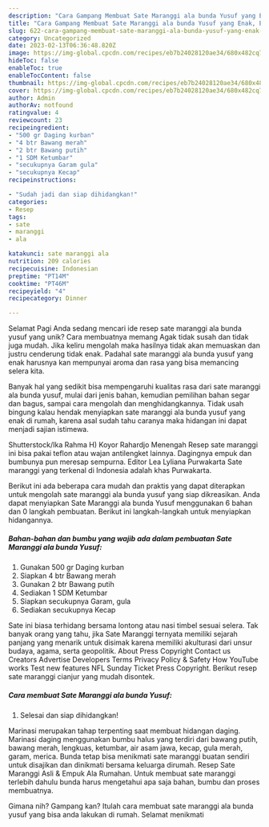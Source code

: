 ```yaml
---
description: "Cara Gampang Membuat Sate Maranggi ala bunda Yusuf yang Enak, Enak"
title: "Cara Gampang Membuat Sate Maranggi ala bunda Yusuf yang Enak, Enak"
slug: 622-cara-gampang-membuat-sate-maranggi-ala-bunda-yusuf-yang-enak-enak
category: Uncategorized
date: 2023-02-13T06:36:48.820Z
image: https://img-global.cpcdn.com/recipes/eb7b24028120ae34/680x482cq70/sate-maranggi-ala-bunda-yusuf-foto-resep-utama.jpg
hideToc: false
enableToc: true
enableTocContent: false
thumbnail: https://img-global.cpcdn.com/recipes/eb7b24028120ae34/680x482cq70/sate-maranggi-ala-bunda-yusuf-foto-resep-utama.jpg
cover: https://img-global.cpcdn.com/recipes/eb7b24028120ae34/680x482cq70/sate-maranggi-ala-bunda-yusuf-foto-resep-utama.jpg
author: Admin
authorAv: notfound
ratingvalue: 4
reviewcount: 23
recipeingredient:
- "500 gr Daging kurban"
- "4 btr Bawang merah"
- "2 btr Bawang putih"
- "1 SDM Ketumbar"
- "secukupnya Garam gula"
- "secukupnya Kecap"
recipeinstructions:

- "Sudah jadi dan siap dihidangkan!"
categories:
- Resep
tags:
- sate
- maranggi
- ala

katakunci: sate maranggi ala 
nutrition: 209 calories
recipecuisine: Indonesian
preptime: "PT14M"
cooktime: "PT46M"
recipeyield: "4"
recipecategory: Dinner

---
```



Selamat Pagi Anda sedang mencari ide resep sate maranggi ala bunda yusuf yang unik? Cara membuatnya memang Agak tidak susah dan tidak juga mudah. Jika keliru mengolah maka hasilnya tidak akan memuaskan dan justru cenderung tidak enak. Padahal sate maranggi ala bunda yusuf yang enak harusnya kan mempunyai aroma dan rasa yang bisa memancing selera kita.


Banyak hal yang sedikit bisa mempengaruhi kualitas rasa dari sate maranggi ala bunda yusuf, mulai dari jenis bahan, kemudian pemilihan bahan segar dan bagus, sampai cara mengolah dan menghidangkannya. Tidak usah bingung kalau hendak menyiapkan sate maranggi ala bunda yusuf yang enak di rumah, karena asal sudah tahu caranya maka hidangan ini dapat menjadi sajian istimewa.

Shutterstock/Ika Rahma H) Koyor Rahardjo Menengah Resep sate maranggi ini bisa pakai teflon atau wajan antilengket lainnya. Dagingnya empuk dan bumbunya pun meresap sempurna. Editor Lea Lyliana Purwakarta Sate maranggi yang terkenal di Indonesia adalah khas Purwakarta.


Berikut ini ada beberapa cara mudah dan praktis yang dapat diterapkan untuk mengolah sate maranggi ala bunda yusuf yang siap dikreasikan. Anda dapat menyiapkan Sate Maranggi ala bunda Yusuf menggunakan 6 bahan dan 0 langkah pembuatan. Berikut ini langkah-langkah untuk menyiapkan hidangannya.

<!--inarticleads1-->

##### Bahan-bahan dan bumbu yang wajib ada dalam pembuatan Sate Maranggi ala bunda Yusuf:

1. Gunakan 500 gr Daging kurban
1. Siapkan 4 btr Bawang merah
1. Gunakan 2 btr Bawang putih
1. Sediakan 1 SDM Ketumbar
1. Siapkan secukupnya Garam, gula
1. Sediakan secukupnya Kecap


Sate ini biasa terhidang bersama lontong atau nasi timbel sesuai selera. Tak banyak orang yang tahu, jika Sate Maranggi ternyata memiliki sejarah panjang yang menarik untuk disimak karena memiliki akulturasi dari unsur budaya, agama, serta geopolitik. About Press Copyright Contact us Creators Advertise Developers Terms Privacy Policy &amp; Safety How YouTube works Test new features NFL Sunday Ticket Press Copyright. Berikut resep sate maranggi cianjur yang mudah disontek. 

<!--inarticleads2-->

##### Cara membuat Sate Maranggi ala bunda Yusuf:


1. Selesai dan siap dihidangkan!

Marinasi merupakan tahap terpenting saat membuat hidangan daging. Marinasi daging menggunakan bumbu halus yang terdiri dari bawang putih, bawang merah, lengkuas, ketumbar, air asam jawa, kecap, gula merah, garam, merica. Bunda tetap bisa menikmati sate maranggi buatan sendiri untuk disajikan dan dinikmati bersama keluarga dirumah. Resep Sate Maranggi Asli &amp; Empuk Ala Rumahan. Untuk membuat sate maranggi terlebih dahulu bunda harus mengetahui apa saja bahan, bumbu dan proses membuatnya. 

Gimana nih? Gampang kan? Itulah cara membuat sate maranggi ala bunda yusuf yang bisa anda lakukan di rumah. Selamat menikmati
